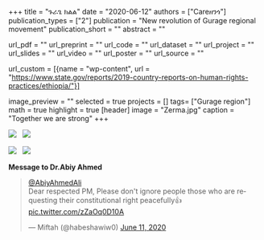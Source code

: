 +++
title = "ጉራጌ ክልል"
date = "2020-06-12"
authors = ["Careዘንጎ"]
publication_types = ["2"]
publication = "New revolution of Gurage regional movement"
publication_short = ""
abstract = ""

url_pdf = ""
url_preprint = ""
url_code = ""
url_dataset = ""
url_project = ""
url_slides = ""
url_video = ""
url_poster = ""
url_source = ""

url_custom = [{name = "wp-content", url = "https://www.state.gov/reports/2019-country-reports-on-human-rights-practices/ethiopia/"}]

image_preview = ""
selected = true
projects = []
tags= ["Gurage region"]
math = true
highlight = true
[header]
image = "Zerma.jpg"
caption = "Together we are strong"
+++

 <img src="/img/GurageKilil.jpg"/> &nbsp;  <img src="/img/Gkilil.jpg"/>



<img src="/img/kilil.jpg"/>  &nbsp; <img src="/img/Animated_flag.gif"/>

**Message to Dr.Abiy Ahmed**

<blockquote class="twitter-tweet"><p lang="en" dir="ltr"><a href="https://twitter.com/AbiyAhmedAli?ref_src=twsrc%5Etfw">@AbiyAhmedAli</a> <br>Dear respected PM, Please don&#39;t ignore people those who are requesting their constitutional right peacefully👍 <a href="https://t.co/zZaOq0D10A">pic.twitter.com/zZaOq0D10A</a></p>&mdash; Miftah (@habeshawiw0) <a href="https://twitter.com/habeshawiw0/status/1271131392202674177?ref_src=twsrc%5Etfw">June 11, 2020</a></blockquote> <script async src="https://platform.twitter.com/widgets.js" charset="utf-8"></script>